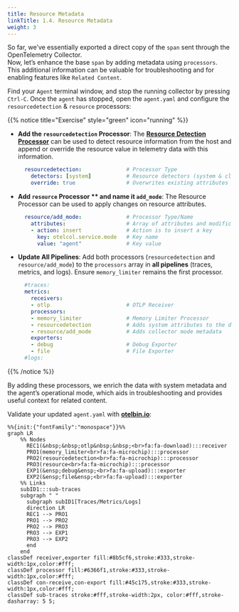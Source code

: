 ```yaml
---
title: Resource Metadata
linkTitle: 1.4. Resource Metadata
weight: 3
---
```


So far, we’ve essentially exported a direct copy of the `span` sent through the OpenTelemetry Collector.  
Now, let’s enhance the base `span` by adding metadata using `processors`. This additional information can be valuable for troubleshooting and for enabling features like `Related Content`.

Find your `Agent` terminal window, and stop the running collector by pressing `Ctrl-C`. Once the `agent` has stopped, open the `agent.yaml` and configure the `resourcedetection` & `resource` processors:

{{% notice title="Exercise" style="green" icon="running" %}}

- **Add the `resourcedetection` Processor**: The [**Resource Detection Processor**](https://github.com/open-telemetry/opentelemetry-collector-contrib/blob/main/processor/resourcedetectionprocessor/README.md) can be used to detect resource information from the host and append or override the resource value in telemetry data with this information.

  ```yaml
    resourcedetection:              # Processor Type
      detectors: [system]           # Resource detectors (system & cloud providers etc.)
      override: true                # Overwrites existing attributes in the data

- **Add `resource` Processor ** and name it `add_mode`**: The Resource Processor can be used to apply changes on resource attributes.

  ```yaml
    resource/add_mode:              # Processor Type/Name
      attributes:                   # Array of attributes and modifications
      - action: insert              # Action is to insert a key
        key: otelcol.service.mode   # Key name
        value: "agent"              # Key value
  ```

- **Update All Pipelines**: Add both processors (`resourcedetection` and `resource/add_mode`) to the `processors` array in **all pipelines** (traces, metrics, and logs). Ensure `memory_limiter` remains the first processor.

    ```yaml
      #traces:
      metrics:
        receivers:
        - otlp                        # OTLP Receiver
        processors:
        - memory_limiter              # Memory Limiter Processor
        - resourcedetection           # Adds system attributes to the data
        - resource/add_mode           # Adds collector mode metadata
        exporters:
        - debug                       # Debug Exporter
        - file                        # File Exporter
      #logs:
  ```

{{% /notice %}}

By adding these processors, we enrich the data with system metadata and the agent’s operational mode, which aids in troubleshooting and provides useful context for related content.

Validate your updated `agent.yaml` with [**otelbin.io**](https://www.otelbin.io/):

```mermaid
%%{init:{"fontFamily":"monospace"}}%%
graph LR
    %% Nodes
      REC1(&nbsp;&nbsp;otlp&nbsp;&nbsp;<br>fa:fa-download):::receiver
      PRO1(memory_limiter<br>fa:fa-microchip):::processor
      PRO2(resourcedetection<br>fa:fa-microchip):::processor
      PRO3(resource<br>fa:fa-microchip):::processor
      EXP1(&ensp;debug&ensp;<br>fa:fa-upload):::exporter
      EXP2(&ensp;file&ensp;<br>fa:fa-upload):::exporter
    %% Links
    subID1:::sub-traces
    subgraph " "
      subgraph subID1[Traces/Metrics/Logs]
      direction LR
      REC1 --> PRO1
      PRO1 --> PRO2
      PRO2 --> PRO3
      PRO3 --> EXP1
      PRO3 --> EXP2
      end
    end
classDef receiver,exporter fill:#8b5cf6,stroke:#333,stroke-width:1px,color:#fff;
classDef processor fill:#6366f1,stroke:#333,stroke-width:1px,color:#fff;
classDef con-receive,con-export fill:#45c175,stroke:#333,stroke-width:1px,color:#fff;
classDef sub-traces stroke:#fff,stroke-width:2px, color:#fff,stroke-dasharray: 5 5;
```
<!--
![otelbin-a-1-3-logs](../../images/agent-1-3-logs.png?width=50vw)
-->
